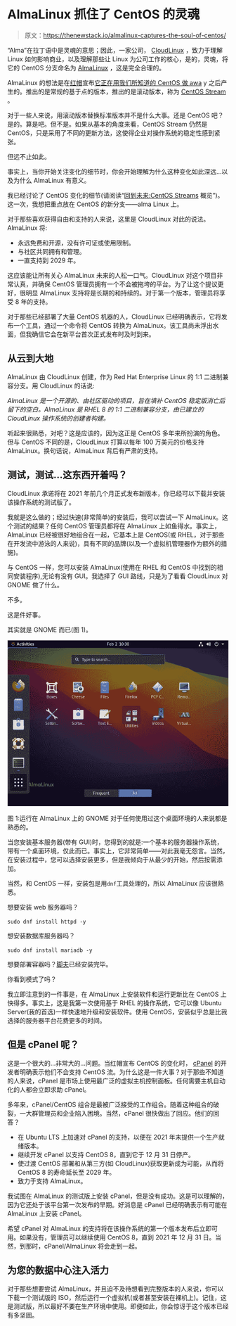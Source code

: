# AlmaLinux 抓住了 CentOS 的灵魂

> 原文：<https://thenewstack.io/almalinux-captures-the-soul-of-centos/>

“Alma”在拉丁语中是灵魂的意思；因此，一家公司， [CloudLinux](https://www.cloudlinux.com/) ，致力于理解 Linux 如何影响商业，以及理解那些让 Linux 为公司工作的核心，是的，灵魂，将它的 CentOS 分支命名为 [AlmaLinux](https://almalinux.org/) ，这是完全合理的。

AlmaLinux 的想法是在[红帽](https://www.openshift.com/try?utm_content=inline-mention)宣布[它正在用我们所知道的 CentOS 做 awa](https://thenewstack.io/wherefore-art-thou-centos-rocky-linux-cloudlinux-and-centos-stream/) y 之后产生的。推出的是常规的基于点的版本，推出的是滚动版本，称为 [CentOS Stream](http://www.centos.org) 。

对于一些人来说，用滚动版本替换标准版本并不是什么大事。还是 CentOS 吧？是的。算是吧。但不是。如果从基本的角度来看，CentOS Stream 仍然是 CentOS，只是采用了不同的更新方法，这使得企业对操作系统的稳定性感到紧张。

但远不止如此。

事实上，当你开始关注变化的细节时，你会开始理解为什么这种变化如此深远…以及为什么 AlmaLinux 有意义。

我已经讨论了 CentOS 变化的细节(请阅读“[回到未来:CentOS Streams](https://thenewstack.io/back-to-the-future-a-look-at-centos-streams/) 概览”)。这一次，我想把重点放在 CentOS 的新分支——alma Linux 上。

对于那些喜欢获得自由和支持的人来说，这里是 CloudLinux 对此的说法。AlmaLinux 将:

*   永远免费和开源，没有许可证或使用限制。
*   与社区共同拥有和管理。
*   一直支持到 2029 年。

这应该能让所有关心 AlmaLinux 未来的人松一口气。CloudLinux 对这个项目非常认真，并确保 CentOS 管理员拥有一个不会被拖垮的平台。为了让这个提议更好，很明显 AlmaLinux 支持将是长期的和持续的。对于第一个版本，管理员将享受 8 年的支持。

对于那些已经部署了大量 CentOS 机器的人，CloudLinux 已经明确表示，它将发布一个工具，通过一个命令将 CentOS 转换为 AlmaLinux。该工具尚未浮出水面，但我确信它会在新平台首次正式发布时及时到来。

## 从云到大地

AlmaLinux 由 CloudLinux 创建，作为 Red Hat Enterprise Linux 的 1:1 二进制兼容分支。用 CloudLinux 的话说:

*AlmaLinux 是一个开源的、由社区驱动的项目，旨在填补 CentOS 稳定版消亡后留下的空白。AlmaLinux 是 RHEL 8 的 1:1 二进制兼容分支，由已建立的 CloudLinux 操作系统的创建者构建。*

听起来很熟悉，对吧？这是应该的，因为这正是 CentOS 多年来所扮演的角色。但与 CentOS 不同的是，CloudLinux 打算以每年 100 万美元的价格支持 AlmaLinux。换句话说，AlmaLinux 背后有严肃的支持。

## 测试，测试…这东西开着吗？

CloudLinux 承诺将在 2021 年前几个月正式发布新版本，你已经可以下载并安装该操作系统的测试版了。

我就是这么做的；经过快速(非常简单)的安装后，我可以尝试一下 AlmaLinux。这个测试的结果？任何 CentOS 管理员都将在 AlmaLinux 上如鱼得水。事实上，AlmaLinux 已经被很好地组合在一起，它基本上是 CentOS(或 RHEL，对于那些在开发流中游泳的人来说)，具有不同的品牌(以及一个虚拟机管理器作为额外的措施)。

与 CentOS 一样，您可以安装 AlmaLinux(使用在 RHEL 和 CentOS 中找到的相同安装程序),无论有没有 GUI。我选择了 GUI 路线，只是为了看看 CloudLinux 对 GNOME 做了什么。

不多。

这是件好事。

其实就是 GNOME 而已(图 1)。

![](img/8173f6e38dd31b44f49a3c0c17b3a748.png)

图 1:运行在 AlmaLinux 上的 GNOME 对于任何使用过这个桌面环境的人来说都是熟悉的。

当您安装基本服务器(带有 GUI)时，您得到的就是:一个基本的服务器操作系统，带有一个桌面环境，仅此而已。事实上，它非常简单——对此我毫无怨言。当然，在安装过程中，您可以选择安装更多，但是我倾向于从最少的开始，然后按需添加。

当然，和 CentOS 一样，安装包是用`dnf`工具处理的，所以 AlmaLinux 应该很熟悉。

想要安装 web 服务器吗？

`sudo dnf install httpd -y`

想安装数据库服务器吗？

`sudo dnf install mariadb -y`

想要部署容器吗？[脚夫](https://thenewstack.io/tutorial-host-a-local-podman-image-registry/)已经安装完毕。

你看到模式了吗？

我立即注意到的一件事是，在 AlmaLinux 上安装软件和运行更新比在 CentOS 上快得多。事实上，这是我第一次使用基于 RHEL 的操作系统，它可以像 Ubuntu Server(我的首选)一样快速地升级和安装软件。使用 CentOS，安装似乎总是比我选择的服务器平台花费更多的时间。

## 但是 cPanel 呢？

这是一个很大的…非常大的…问题。当红帽宣布 CentOS 的变化时， [cPanel](https://cpanel.net/) 的开发者明确表示他们不会支持 CentOS 流。为什么这是一件大事？对于那些不知道的人来说，cPanel 是市场上使用最广泛的虚拟主机控制面板。任何需要主机自动化的人都会立即求助 cPanel。

多年来，cPanel/CentOS 组合是最被广泛接受的工作组合。随着这种组合的破裂，一大群管理员和企业陷入困境。当然，cPanel 很快做出了回应。他们的回答？

*   在 Ubuntu LTS 上加速对 cPanel 的支持，以便在 2021 年末提供一个生产就绪版本。
*   继续开发 cPanel 以支持 CentOS 8，直到它于 12 月 31 日停产。
*   使过渡 CentOS 部署和从第三方(如 CloudLinux)获取更新成为可能，从而将 CentOS 8 的寿命延长至 2029 年。
*   致力于支持 AlmaLinux。

我试图在 AlmaLinux 的测试版上安装 cPanel，但是没有成功。这是可以理解的，因为它还处于该平台第一次发布的早期。好消息是 cPanel 已经明确表示有可能在 AlmaLinux 上安装 cPanel。

希望 cPanel 对 AlmaLinux 的支持将在该操作系统的第一个版本发布后立即可用。如果没有，管理员可以继续使用 CentOS 8，直到 2021 年 12 月 31 日。当然，到那时，cPanel/AlmaLinux 将会走到一起。

## 为您的数据中心注入活力

对于那些想要尝试 AlmaLinux，并且迫不及待想看到完整版本的人来说，你可以下载一个测试版的 ISO，然后运行一个虚拟机(或者甚至安装在裸机上)。记住，这是测试版，所以最好不要在生产环境中使用。即便如此，你会惊讶于这个版本已经有多坚固。

<svg xmlns:xlink="http://www.w3.org/1999/xlink" viewBox="0 0 68 31" version="1.1"><title>Group</title> <desc>Created with Sketch.</desc></svg>